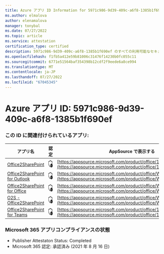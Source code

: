 ```yaml
---
title: Azure アプリ ID Information for 5971c986-9d39-409c-a6f8-1385b1f690ef
ms.author: elmalova
author: elenamalova
manager: tonybal
ms.date: 07/27/2022
ms.topic: article
ms.service: attestation
certification_type: certified
description: 5971c986-9d39-409c-a6f8-1385b1f690ef のすべての利用可能なセキュリティとコンプライアンス情報。
ms.openlocfilehash: f1fb5a412e59b81006c31476f14230b0fc055c11
ms.sourcegitcommit: 6771e51564baf354398b12cdf2f9eede6a8ce994
ms.translationtype: MT
ms.contentlocale: ja-JP
ms.lasthandoff: 07/27/2022
ms.locfileid: "67045345"
---
```

# <a name="azure-app-id-5971c986-9d39-409c-a6f8-1385b1f690ef"></a>Azure アプリ ID: 5971c986-9d39-409c-a6f8-1385b1f690ef


### <a name="apps-associated-with-this-id"></a>この ID に関連付けられているアプリ:
| **アプリ名** | **認定** | **AppSource で表示する** |
|--------------|---------------|-----------------------|
| [Office2SharePoint](../forward/17859280.o2s.md) | <img alt="Certified application badge" src="../media/certified-badge.png" height="25" width="25" /> | [https://appsource.microsoft.com/product/office/17859280.o2s](https://appsource.microsoft.com/product/office/17859280.o2s) |
| [Office2SharePoint for Outlook](../forward/WA104380689.md) | <img alt="Certified application badge" src="../media/certified-badge.png" height="25" width="25" /> | [https://appsource.microsoft.com/product/office/WA104380689](https://appsource.microsoft.com/product/office/WA104380689) |
| [Office2SharePoint for Office](../forward/WA104381787.md) | <img alt="Certified application badge" src="../media/certified-badge.png" height="25" width="25" /> | [https://appsource.microsoft.com/product/office/WA104381787](https://appsource.microsoft.com/product/office/WA104381787) |
| [O2S - Office2SharePoint](../forward/WA200003656.md) | <img alt="Certified application badge" src="../media/certified-badge.png" height="25" width="25" /> | [https://appsource.microsoft.com/product/office/WA200003656](https://appsource.microsoft.com/product/office/WA200003656) |
| [Office2SharePoint for Teams](../forward/17859280.o2sforteams.md) | <img alt="Certified application badge" src="../media/certified-badge.png" height="25" width="25" /> | [https://appsource.microsoft.com/product/office/17859280.o2sforteams](https://appsource.microsoft.com/product/office/17859280.o2sforteams) |

### <a name="microsoft-365-app-compliance-status"></a>Microsoft 365 アプリコンプライアンスの状態
- Publisher Attestaton Status: Completed
- Microsoft 365 認定: 承認済み (2021 年 8 月 16 日)

